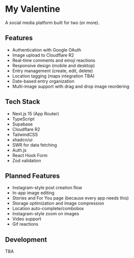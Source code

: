 # My Valentine

A social media platform built for two (or more).

## Features

- Authentication with Google OAuth
- Image upload to Cloudflare R2
- Real-time comments and emoji reactions
- Responsive design (mobile and desktop)
- Entry management (create, edit, delete)
- Location tagging (maps integration TBA)
- Date-based entry organization
- Multi-image support with drag and drop image reordering

## Tech Stack

- Next.js 15 (App Router)
- TypeScript
- Supabase
- Cloudflare R2
- TailwindCSS
- shadcn/ui
- SWR for data fetching
- Auth.js
- React Hook Form
- Zod validation

## Planned Features

- Instagram-style post creation flow
- In-app image editing
- Stories and For You page (because every app needs this)
- Storage optimization and image compression
- Location auto-complete/combobox
- Instagram-style zoom on images
- Video support
- Gif reactions

## Development

TBA